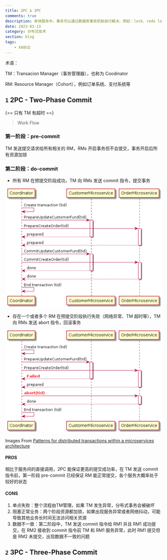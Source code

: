 ```yaml
---
title: 2PC & 3PC
comments: true
description: 单体服务中，事务可以通过数据库事务机制自行解决，例如：lock、redo log、undo log、ACID特性等。但是在微服务架构中，一个本地逻辑执行单位被拆分到多个独立的微服务中...
date: 2023-03-13
category: 分布式技术
section: blog
tags:
    - XA协议
---
```


术语：

TM：Transacion Manager（事务管理器），也称为 Coodinator

RM: Resource Manager（Cohort），例如订单系统、支付系统等

## `1` 2PC - Two-Phase Commit

{== 只有 TM 有超时 ==}

> Work Flow

### 第一阶段：pre-commit

TM 发送提交请求给所有相关的 RM，RMs 开启事务但不会提交，事务开启后所有资源加锁

### 第二阶段：do-commit

- 所有 RM 在预提交阶段成功，TM 向 RMs 发送 commit 指令，提交事务

![](./img/3-2pc-success.png)

- 存在一个或者多个 RM 在预提交阶段执行失败（网络异常、TM 超时等），TM 向 RMs 发送 abort 指令，回滚事务

![](./img/4-2pc-failure.png)

Images From [Patterns for distributed transactions within a microservices architecture](https://developers.redhat.com/blog/2018/10/01/patterns-for-distributed-transactions-within-a-microservices-architecture)

#### PROS

相比于服务间的直接调用，2PC 能保证更高的提交成功率，在 TM 发送 commit 指令前，第一阶段 pre-commit 已经保证 RM 能正常提交，各个服务大概率处于较好的状态

#### CONS

1. 单点失败：整个流程由TM管理，如果 TM 发生异常，分布式事务会被破坏
2. 阻塞正常业务：两个阶段资源都加锁，如果出现服务异常或者网络抖动，可能导致其他业务长时间无法访问相关资源
3. 数据不一致：第二阶段中，TM 发送 commit 指令给 RM1 并且 RM1 成功提交，在 RM2 接收到 commit 指令前 TM 和 RM1 服务异常，此时 RM1 提交但是 RM2 未提交，出现数据不一致的问题

## `2` 3PC - Three-Phase Commit
